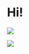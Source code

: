 # Hi!
![](https://github-profile-summary-cards.vercel.app/api/cards/profile-details?username=hmdkpnnikh&theme=github_dark)

<img src="https://github-profile-trophy.vercel.app/?username=hmdkpnnikh&rank=-C,-B&theme=discord&no-bg=true&margin-w=15"/>
<!---
hmdkpnnikh/hmdkpnnikh is a ✨ special ✨ repository because its `README.md` (this file) appears on your GitHub profile.
You can click the Preview link to take a look at your changes.
--->
